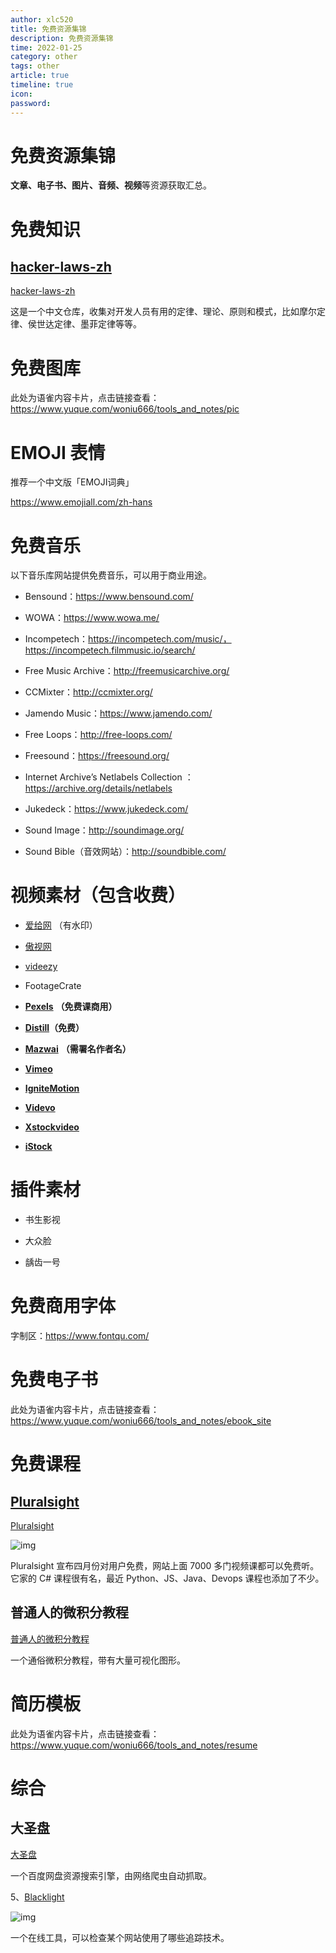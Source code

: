 ```yaml
---
author: xlc520
title: 免费资源集锦
description: 免费资源集锦
time: 2022-01-25
category: other
tags: other
article: true
timeline: true
icon: 
password: 
---
```

# 免费资源集锦



**文章、电子书、图片、音频、视频**等资源获取汇总。



# 免费知识



## [hacker-laws-zh](https://github.com/nusr/hacker-laws-zh)



[hacker-laws-zh](https://github.com/nusr/hacker-laws-zh)



这是一个中文仓库，收集对开发人员有用的定律、理论、原则和模式，比如摩尔定律、侯世达定律、墨菲定律等等。

# 免费图库



此处为语雀内容卡片，点击链接查看：https://www.yuque.com/woniu666/tools_and_notes/pic



# EMOJI 表情



推荐一个中文版「EMOJI词典」

https://www.emojiall.com/zh-hans





# 免费音乐





以下音乐库网站提供免费音乐，可以用于商业用途。



- Bensound：https://www.bensound.com/
- WOWA：https://www.wowa.me/

- Incompetech：https://incompetech.com/music/，https://incompetech.filmmusic.io/search/
- Free Music Archive：http://freemusicarchive.org/

- CCMixter：http://ccmixter.org/
- Jamendo Music：https://www.jamendo.com/

- Free Loops：http://free-loops.com/
- Freesound：https://freesound.org/

- Internet Archive’s Netlabels Collection ：https://archive.org/details/netlabels
- Jukedeck：https://www.jukedeck.com/

- Sound Image：http://soundimage.org/
- Sound Bible（音效网站）：http://soundbible.com/



# 视频素材（包含收费）







- [爱给网](http://www.aigei.com/) （有水印）
- [傲视网](http://www.aoao365.com/)

- [videezy](https://www.videezy.com/)
- FootageCrate

- [**Pexels**](https://www.pexels.com/videos/) **（免费课商用）**
- [**Distill**](https://wedistill.io/)**（免费）**

- [**Mazwai**](http://mazwai.com/) **（需署名作者名）**
- [**Vimeo**](https://vimeo.com/groups/freehd/)

- [**IgniteMotion** ](http://www.ignitemotion.com/)
- [**Videvo**](http://www.videvo.net/)

- [**Xstockvideo**](http://www.xstockvideo.com/)
- [**iStock**](http://www.istockphoto.com/footage)





# 插件素材



- 书生影视
- 大众脸

- 龋齿一号



# 免费商用字体



字制区：https://www.fontqu.com/







# 免费电子书



此处为语雀内容卡片，点击链接查看：https://www.yuque.com/woniu666/tools_and_notes/ebook_site







# 免费课程



## [Pluralsight](https://www.pluralsight.com/)



[Pluralsight](https://www.pluralsight.com/)



![img](https://cdn.jsdelivr.net/gh/xlc520/MyImage/MdImg/1586485194470-ebb43c09-a27d.jpeg)



Pluralsight 宣布四月份对用户免费，网站上面 7000 多门视频课都可以免费听。它家的 C# 课程很有名，最近 Python、JS、Java、Devops 课程也添加了不少。





## 普通人的微积分教程



[普通人的微积分教程](https://www.geogebra.org/m/x39ys4d7)



一个通俗微积分教程，带有大量可视化图形。





# 简历模板



此处为语雀内容卡片，点击链接查看：https://www.yuque.com/woniu666/tools_and_notes/resume



# 综合



## 大圣盘



[大圣盘](https://www.dashengpan.com/)



一个百度网盘资源搜索引擎，由网络爬虫自动抓取。





5、[Blacklight](https://themarkup.org/blacklight)



![img](https://cdn.jsdelivr.net/gh/xlc520/MyImage/MdImg/1601428301715-32070748-e377-480c-8c80-83688f079f1c.jpeg)



一个在线工具，可以检查某个网站使用了哪些追踪技术。
